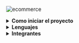 ![ecommerce](https://github.com/CodeSystem2022/ecommercePrimates/assets/111933179/38ab7e94-c1e7-4d05-a33f-cff9f32050ac)
<details>
<summary><b>Como iniciar el proyecto</b></summary>
<p>Front: Abrir una nueva terminal en VisualStudio e instalar las dependencias con "npm i", y luego ejecutar el comando npm run start </p>
<img src="https://github.com/CodeSystem2022/Primates-e-commerce/assets/111933179/635187bf-5210-41fe-8117-4ff1fa830486" >
<img src="https://github.com/CodeSystem2022/Primates-e-commerce/assets/111933179/6932573b-3535-46e5-940f-44c02aa9d8a1" >

<p>Una vez iniciado el front-end ejecutar el servidor desde otra terminal no sin antes haber creado un archivo .emv para declarar las variables de entorno contenidas en el archivo .emv.example. Para ejecutar el servidor instalar las dependencias nuevamente con
"npm i" y luego "npm run start" y ya quedaria funcionando el E-Commerce.
</p>
<img src="https://github.com/CodeSystem2022/Primates-e-commerce/assets/111933179/f30be1d8-736f-490f-8712-cf515baec926" >
</details>



<details>
<summary><b>Lenguajes</b></summary>
<div style="overflow-x: auto; overflow-y: hidden;">
  <table>
    <tr>
      <th>JScript</th>
      <th> <img src="https://user-images.githubusercontent.com/111594677/232659377-a34daabe-5216-44b3-a4c6-02e880d21312.png" alt="imagen" width="25"> </th>
    </tr>
    <tr>
      <th>CSS</th>
      <th> <img src="https://github.com/CodeSystem2022/PrimatesCuartoSemestre/assets/111594677/4c2a0a3a-0661-4964-b4bd-47130fa304ee" alt="imagen" width="25"> </th>
    </tr>
    <tr>
      <th>HTML</th>
      <th> <img src="https://github.com/CodeSystem2022/PrimatesCuartoSemestre/assets/111594677/91f23856-6e06-4fb2-bc07-2e2ac0c73aff" alt="imagen" width="25"> </th>
    </tr>
  </table>
</div>
</details>
<details>
<summary><b>Integrantes</b></summary>


  <table style="width: 100%; text-align: center;">
      <tr>
      <th>Id:</th>
      <th>Alumno:</th>
    </tr>
    <tr>
      <th>1</th>
      <th>Lopez, Andrés</th>
    </tr>
    <tr>
      <th>2</th>
      <th>Rinaldi, Lucas</th>
    </tr>
    <tr>
      <th>3</th>
      <th>Sgandurra, Nicolás</th>
    </tr>
    <tr>
      <th>4</th>
      <th>Choquevillca, Tania</th>
    </tr>
    <tr>
      <th>5</th>
      <th>Barra, Mauricio</th>
    </tr>
    <tr>
      <th>6</th>
      <th>Patané, Valentino</th>
    </tr>
  </table>
</details>
